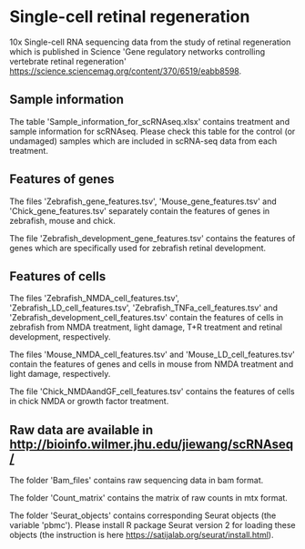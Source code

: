 # Single-cell retinal regeneration
10x Single-cell RNA sequencing data from the study of retinal regeneration which is published in Science 'Gene regulatory networks controlling vertebrate retinal regeneration' https://science.sciencemag.org/content/370/6519/eabb8598.

## Sample information
The table 'Sample_information_for_scRNAseq.xlsx' contains treatment and sample information for scRNAseq.
Please check this table for the control (or undamaged) samples which are included in scRNA-seq data from each treatment. 

## Features of genes
The files 'Zebrafish_gene_features.tsv', 'Mouse_gene_features.tsv' and 'Chick_gene_features.tsv' separately contain the features of genes in zebrafish, mouse and chick. 

The file 'Zebrafish_development_gene_features.tsv' contains the features of genes which are specifically used for zebrafish retinal development.

## Features of cells
The files 'Zebrafish_NMDA_cell_features.tsv', 'Zebrafish_LD_cell_features.tsv', 'Zebrafish_TNFa_cell_features.tsv' and 'Zebrafish_development_cell_features.tsv' contain the features of cells in zebrafish from NMDA treatment, light damage, T+R treatment and retinal development, respectively. 

The files 'Mouse_NMDA_cell_features.tsv' and 'Mouse_LD_cell_features.tsv' contain the features of genes and cells in mouse from NMDA treatment and light damage, respectively.

The file 'Chick_NMDAandGF_cell_features.tsv' contains the features of cells in chick NMDA or growth factor treatment. 

## Raw data are available in http://bioinfo.wilmer.jhu.edu/jiewang/scRNAseq/

The folder 'Bam_files' contains raw sequencing data in bam format.

The folder 'Count_matrix' contains the matrix of raw counts in mtx format.

The folder 'Seurat_objects' contains corresponding Seurat objects (the variable 'pbmc'). Please install R package Seurat version 2 for loading these objects (the instruction is here https://satijalab.org/seurat/install.html).

